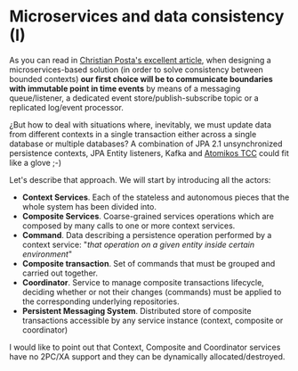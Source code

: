 # Microservices and data consistency (I)

As you can read in [Christian Posta's excellent article](http://blog.christianposta.com/microservices/the-hardest-part-about-microservices-data/), when designing a microservices-based solution (in order to solve consistency between bounded contexts) **our first choice will be to communicate boundaries with immutable point in time events** by means of a messaging queue/listener, a dedicated event store/publish-subscribe topic or a replicated log/event processor.

¿But how to deal with situations where, inevitably, we must update data from different contexts in a single transaction either across a single database or multiple databases? A combination of JPA 2.1 unsynchronized persistence contexts, JPA Entity listeners, Kafka and [Atomikos TCC](https://www.atomikos.com/Blog/TransactionManagementAPIForRESTTCC) could fit like a glove ;-) 

Let's describe that approach. We will start by introducing all the actors:

- **Context Services**. Each of the stateless and autonomous pieces that the whole system has been divided into.
- **Composite Services**. Coarse-grained services operations which are composed by many calls to one or more context services.
- **Command**. Data describing a persistence operation performed by a context service: "*that operation on a given entity inside certain environment*"
- **Composite transaction**. Set of commands that must be grouped and carried out together.
- **Coordinator**. Service to manage composite transactions lifecycle, deciding whether or not their changes (commands) must be applied to the corresponding underlying repositories.
- **Persistent Messaging System**. Distributed store of composite transactions accessible by any service instance (context, composite or coordinator)

I would like to point out that Context, Composite and Coordinator services have no 2PC/XA support and they can be dynamically allocated/destroyed.







 